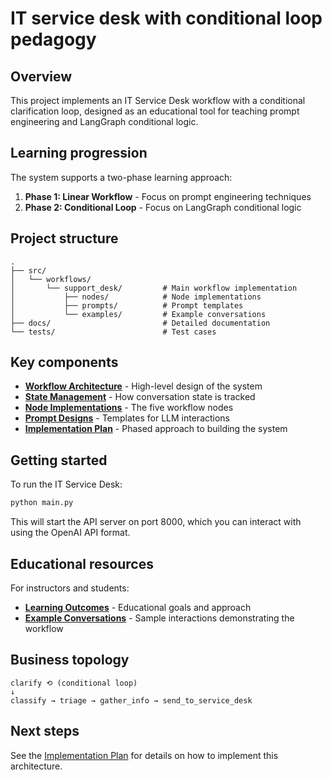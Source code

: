 # IT service desk with conditional loop pedagogy

## Overview

This project implements an IT Service Desk workflow with a conditional clarification loop, designed as an educational tool for teaching prompt engineering and LangGraph conditional logic.

## Learning progression

The system supports a two-phase learning approach:

1. **Phase 1: Linear Workflow** - Focus on prompt engineering techniques
2. **Phase 2: Conditional Loop** - Focus on LangGraph conditional logic

## Project structure

```
.
├── src/
│   └── workflows/
│       └── support_desk/         # Main workflow implementation
│           ├── nodes/            # Node implementations
│           ├── prompts/          # Prompt templates
│           └── examples/         # Example conversations
├── docs/                         # Detailed documentation
└── tests/                        # Test cases
```

## Key components

- **[Workflow Architecture](support_desk_architecture.md)** - High-level design of the system
- **[State Management](state_management_design.md)** - How conversation state is tracked
- **[Node Implementations](node_implementations_design.md)** - The five workflow nodes
- **[Prompt Designs](prompt_designs.md)** - Templates for LLM interactions
- **[Implementation Plan](implementation_plan.md)** - Phased approach to building the system

## Getting started

To run the IT Service Desk:

```bash
python main.py
```

This will start the API server on port 8000, which you can interact with using the OpenAI API format.

## Educational resources

For instructors and students:

- **[Learning Outcomes](learning_outcomes.md)** - Educational goals and approach
- **[Example Conversations](example_conversations.md)** - Sample interactions demonstrating the workflow

## Business topology

```
clarify ⟲ (conditional loop)
↓
classify → triage → gather_info → send_to_service_desk
```

## Next steps

See the [Implementation Plan](implementation_plan.md) for details on how to implement this architecture.
